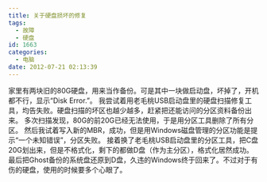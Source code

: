 ```yaml
---
title: 关于硬盘损坏的修复
tags:
  - 故障
  - 硬盘
id: 1663
categories:
  - 电脑
date: 2012-07-21 02:13:39
---
```


家里有两块旧的80G硬盘，用来当作备份。可是其中一块做启动盘，坏掉了，开机都不行，显示“Disk Error.”。
我尝试着用老毛桃USB启动盘里的硬盘扫描修复工具，均告失败。硬盘扫描的坏区也越少越多，赶紧把还能访问的分区资料备份出来。
多次扫描发现，80G的前20G已经无法使用，于是用分区工具删除了所有分区。
然后我试着写入新的MBR，成功，但是用Windows磁盘管理的分区功能是提示“一个未知错误”，分区失败。
接着换了老毛桃USB启动盘里的分区工具，把C盘20G划出来，但是不格式化，剩下的都做D盘（作为主分区），格式化居然成功。
最后把Ghost备份的系统盘还原到D盘，久违的Windows终于回来了。不过对于有伤的硬盘，使用的时候要多个心眼了。